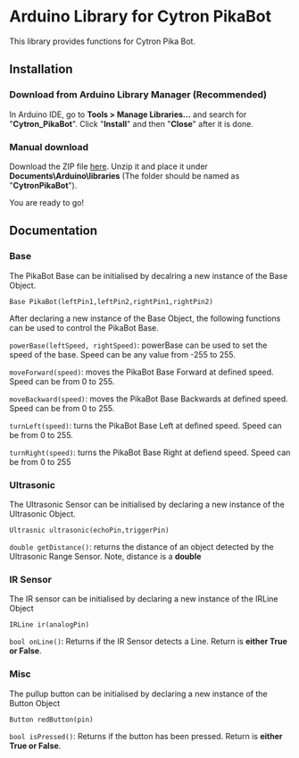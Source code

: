 # Arduino Library for Cytron PikaBot

This library provides functions for Cytron Pika Bot.

## Installation

### Download from  Arduino Library Manager  (Recommended)

In Arduino IDE, go to **Tools > Manage Libraries...** and search for "**Cytron_PikaBot**". Click "**Install**" and then "**Close**" after it is done.

### Manual download

Download the ZIP file [here](https://github.com/beanbeah/CytronPikaBot/archive/refs/heads/master.zip). Unzip it and place it under **Documents\Arduino\libraries** (The folder should be named as "**CytronPikaBot**").

You are ready to go!

## Documentation

### Base 
The PikaBot Base can be initialised by decalring a new instance of the Base Object.
```
Base PikaBot(leftPin1,leftPin2,rightPin1,rightPin2)
```

After declaring a new instance of the Base Object, the following functions can be used to control the PikaBot Base.

`powerBase(leftSpeed, rightSpeed)`:
powerBase can be used to set the speed of the base. Speed can be any value from -255 to 255. 

`moveForward(speed)`:
moves the PikaBot Base Forward at defined speed. Speed can be from 0 to 255.

`moveBackward(speed)`:
moves the PikaBot Base Backwards at defined speed. Speed can be from 0 to 255.

`turnLeft(speed)`:
turns the PikaBot Base Left at defined speed. Speed can be from 0 to 255.

`turnRight(speed)`:
turns the PikaBot Base Right at defiend speed. Speed can be from 0 to 255

### Ultrasonic
The Ultrasonic Sensor can be initialised by declaring a new instance of the Ultrasonic Object.
```
Ultrasnic ultrasonic(echoPin,triggerPin)
```

`double getDistance()`:
returns the distance of an object detected by the Ultrasonic Range Sensor. Note, distance is a **double**

### IR Sensor
The IR sensor can be initialised by declaring a new instance of the IRLine Object
```
IRLine ir(analogPin)
```

`bool onLine()`:
Returns if the IR Sensor detects a Line. Return is **either True or False**.

### Misc
The pullup button can be initialised by declaring a new instance of the Button Object

```
Button redButton(pin)
```

`bool isPressed()`:
Returns if the button has been pressed. Return is **either True or False**.

